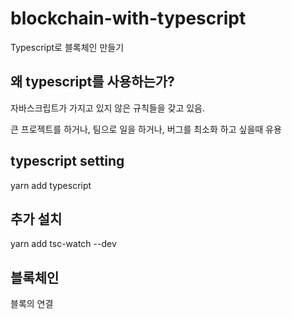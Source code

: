 # blockchain-with-typescript
Typescript로 블록체인 만들기

## 왜 typescript를 사용하는가?

자바스크립트가 가지고 있지 않은 규칙들을 갖고 있음.

큰 프로젝트를 하거나, 팀으로 일을 하거나, 버그를 최소화 하고 싶을때 유용

## typescript setting

yarn add typescript

## 추가 설치

yarn add tsc-watch --dev

## 블록체인

블록의 연결